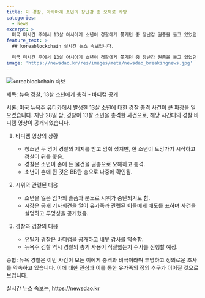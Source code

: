 ```yaml
---
title: 미 경찰, 아시아계 소년의 장난감 총 오해로 사망
categories:
  - News
excerpt: >
  미국 미시간 주에서 13살 아시아계 소년이 경찰에게 쫓기던 중 장난감 권총을 들고 있었던 것으로 오인되어 실제 총격을 당해 사망했다. 바디캠 영상과 경찰 진술에 따르면, 경찰은 무장 강도를 쫓던 중 소년들을 멈추려고 했으나 소년 중 한 명이 도망가자 권총으로 오인하고 총을 발했다. 후에 밝혀진 것은 복제품 BB탄 총이었고, 이로 인해 소년은 사망했다. 사건에 대한 분노와 항의로 시위가 일어나며 관련 당국들이 투명하고 공정한 조사를 약속했다.
feature_text: >
  ## koreablockchain 실시간 뉴스 속보입니다.

  미국 미시간 주에서 13살 아시아계 소년이 경찰에게 쫓기던 중 장난감 권총을 들고 있었던 것으로 오인되어 실제 총격을 당해 사망했다. 바디캠 영상과 경찰 진술에 따르면, 경찰은 무장 강도를 쫓던 중 소년들을 멈추려고 했으나 소년 중 한 명이 도망가자 권총으로 오인하고 총을 발했다. 후에 밝혀진 것은 복제품 BB탄 총이었고, 이로 인해 소년은 사망했다. 사건에 대한 분노와 항의로 시위가 일어나며 관련 당국들이 투명하고 공정한 조사를 약속했다.
image: 'https://newsdao.kr/res/images/meta/newsdao_breakingnews.jpg'
---
```


<p><img src="https://newsdao.kr/res/images/meta/newsdao_breakingnews.jpg" alt="koreablockchain 속보" /></p>

<p>제목: 뉴욕 경찰, 13살 소년에게 총격 - 바디캠 공개</p>

<p>서론: 미국 뉴욕주 유티카에서 발생한 13살 소년에 대한 경찰 총격 사건이 큰 파장을 일으켰습니다. 지난 28일 밤, 경찰이 13살 소년을 총격한 사건으로, 해당 시간대의 경찰 바디캠 영상이 공개되었습니다.</p>

<ol>
<li><p>바디캠 영상의 상황</p>

<ul>
<li>청소년 두 명이 경찰의 제지를 받고 멈춰 섰지만, 한 소년이 도망가기 시작하고 경찰이 뒤를 쫓음.</li>
<li>경찰은 소년이 손에 든 물건을 권총으로 오해하고 총격.</li>
<li>소년이 손에 쥔 것은 BB탄 총으로 나중에 확인됨.</li>
</ul></li>
<li><p>시위와 관련된 대응</p>

<ul>
<li>소년을 잃은 엄마의 슬픔과 분노로 시위가 중단되기도 함.</li>
<li>시장은 공개 기자회견을 열어 유가족과 관련된 이들에게 애도를 표하며 사건을 설명하고 투명성을 공개했음.</li>
</ul></li>
<li><p>경찰과 검찰의 대응</p>

<ul>
<li>유틸카 경찰은 바디캠을 공개하고 내부 감사를 약속함.</li>
<li>뉴욕주 검찰 역시 경찰의 총기 사용이 적절했는지 수사를 진행할 예정.</li>
</ul></li>
</ol>

<p>종합: 뉴욕 경찰은 이번 사건이 모든 이에게 충격과 비극이라며 투명하고 정의로운 조사를 약속하고 있습니다. 이에 대한 관심과 이를 통한 유가족의 정의 추구가 이어질 것으로 보입니다.</p>
실시간 뉴스 속보는, <a href="https://newsdao.kr" rel="dofollow">https://newsdao.kr</a>


